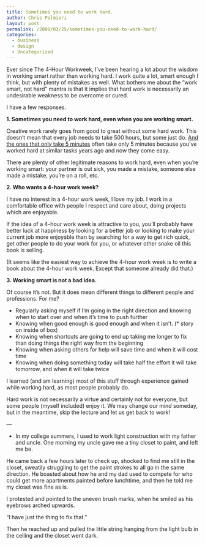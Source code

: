 ```yaml
---
title: Sometimes you need to work hard.
author: Chris Palmieri
layout: post
permalink: /2009/03/25/sometimes-you-need-to-work-hard/
categories:
  - business
  - design
  - Uncategorized
---
```

Ever since The 4-Hour Workweek, I’ve been hearing a lot about the wisdom in working smart rather than working hard. I work quite a lot, smart enough I think, but with plenty of mistakes as well. What bothers me about the “work smart, not hard” mantra is that it implies that hard work is necessarily an undesirable weakness to be overcome or cured. 

I have a few responses.

**1. Sometimes you need to work hard, even when you are working smart.**

Creative work rarely goes from good to great without some hard work. This doesn’t mean that every job needs to take 500 hours, but some just do. [And the ones that only take 5 minutes][1] often take only 5 minutes because you’ve worked hard at similar tasks years ago and now they come easy. 

There are plenty of other legitimate reasons to work hard, even when you’re working smart: your partner is out sick, you made a mistake, someone else made a mistake, you’re on a roll, etc.

**2. Who wants a 4-hour work week?**

I have no interest in a 4-hour work week, I love my job. I work in a comfortable office with people I respect and care about, doing projects which are enjoyable. 

If the idea of a 4-hour work week is attractive to you, you’ll probably have better luck at happiness by looking for a better job or looking to make your current job more enjoyable than by searching for a way to get rich quick, get other people to do your work for you, or whatever other snake oil this book is selling. 

(It seems like the easiest way to achieve the 4-hour work week is to write a book about the 4-hour work week. Except that someone already did that.)

**3. Working smart is not a bad idea.**

Of course it&#8217;s not. But it does mean different things to different people and professions. For me?

  * Regularly asking myself if I&#8217;m going in the right direction and knowing when to start over and when it’s time to push further
  * Knowing when good enough is good enough and when it isn’t. (* story on inside of box)
  * Knowing when shortcuts are going to end up taking me longer to fix than doing things the right way from the beginning
  * Knowing when asking others for help will save time and when it will cost time
  * Knowing when doing something today will take half the effort it will take tomorrow, and when it will take twice

I learned (and am learning) most of this stuff through experience gained while working hard, as most people probably do. 

Hard work is not necessarily a virtue and certainly not for everyone, but some people (myself included) enjoy it. We may change our mind someday, but in the meantime, skip the lecture and let us get back to work!

&#8212;

* In my college summers, I used to work light construction with my father and uncle. One morning my uncle gave me a tiny closet to paint, and left me be. 

He came back a few hours later to check up, shocked to find me still in the closet, sweatily struggling to get the paint strokes to all go in the same direction. He boasted about how he and my dad used to compete for who could get more apartments painted before lunchtime, and then he told me my closet was fine as is. 

I protested and pointed to the uneven brush marks, when he smiled as his eyebrows arched upwards.

“I have just the thing to fix that.” 

Then he reached up and pulled the little string hanging from the light bulb in the ceiling and the closet went dark.

 [1]: http://www.37signals.com/svn/archives2/picasso_paula_scher_and_the_lifetime_behind_every_second.php